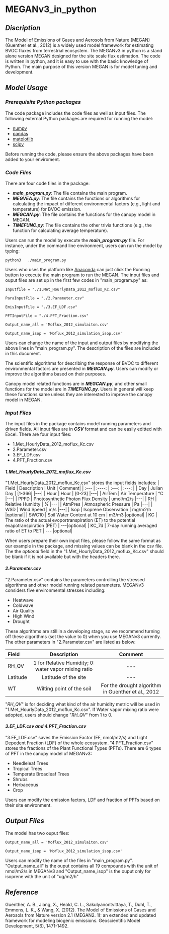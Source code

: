 # MEGANv3_in_python
## _Discription_
The Model of Emissions of Gases and Aerosols from Nature (MEGAN)(Guenther et al., 2012) is a widely used model framework for estimating BVOC fluxes from terrestrial ecosystem. The MEGANv3 in python is a stand alone version MEGAN designed for the site scale flux estimation. The code is written in python, and it is easy to use with the basic knowledge of Python. The main purpose of this version MEGAN is for model tuning and development.

## _Model Usage_

### _Prerequisite Python packages_
The code package includes the code files as well as input files. The following external Python packages are required for running the model:
* [numpy](https://numpy.org/)
* [pandas](https://pandas.pydata.org/)
* [matplotlib](https://matplotlib.org/)
* [scipy](https://scipy.org/)

Before running the code, please ensure the above packages have been added to your enviroment.
### _Code Files_
There are four code files in the package:
* **_main_program.py_**: The file contains the main program. 
* **_MEGVEA\.py_**: The file contains the functions or algorithms for calculating the impact of different environmental factors (e.g., light and temperature) for BVOC emission.
* **_MEGCAN\.py_**: The file contains the functions for the canopy model in MEGAN.
* **_TIMEFUNC.py_**: The file contains the other trivia functions (e.g., the function for calculating average temperature).

Users can run the model by execute the **_main_program.py_** file. For instance, under the command line environment, users can run the model by typing:

`python3   ./main_program.py`

Users who uses the platform like [Anaconda](https://www.anaconda.com/) can just click the Running button to execute the main program to run the MEGAN. The input files and ouput files are set up in the first few codes in "main_program.py" as:

`Inputfile = "./1.Met_HourlyData_2012_moflux_Kc.csv"`

`ParaInputFile = "./2.Parameter.csv"`

`EmisInputFile = "./3.EF_LDF.csv"`

`PFTInputFile = "./4.PFT_Fraction.csv"`

`Output_name_all = 'Moflux_2012_simulaiton.csv'`

`Output_name_isop = 'Moflux_2012_simulation_isop.csv'`

Users can change the name of the input and output files by modifying the above lines in "main_program.py". The description of the files are included in this document.

The scientific algorithms for describing the response of BVOC to different environmental factors are presented in **_MEGCAN\.py_**. Users can modify or improve the algorithms based on their purposes.

Canopy model related functions are in **_MEGCAN\.py_**, and other small functions for the model are in **_TIMEFUNC.py_**. Users in general will keep these functions same unless they are interested to improve the canopy model in MEGAN.
### _Input Files_
The input files in the package contains model running parameters and driven fields. All input files are in _**CSV**_ format and can be easily editted with Excel. There are four input files:
* 1.Met_HourlyData_2012_moflux_Kc.csv
* 2.Parameter.csv
* 3.EF_LDF.csv
* 4.PFT_Fraction.csv

#### _1.Met_HourlyData_2012_moflux_Kc.csv_
"1.Met_HourlyData_2012_moflux_Kc.csv" stores the input fields includes:
| Field | Description | Unit | Comment|
| :---        |    :----:   |          :---: | :---:  |
| Day   | Julian Day  | [1-366] |---|
| Hour   | Hour  |  [0-23]  |---|
| AirTem   | Air Temperature  |  °C  |---|
| PPFD   | Photosynthetic Photon Flux Density |  umol/m2/s  |---|
| RH  | Relative Humidty  |  %  |---|
| AtmPres | Atmospheric Pressure  |  Pa  |---|
| WSD | Wind Speed  |  m/s  |---|
| Isop | Isoprene Observation  |  mg/m2/h  |optional|
| SWC10 | Soil Water Content at 10 cm  |  m3/m3  |optional|
| KC | The ratio of the actual evoportranspiration (ET) to the potential evapotranspiration (PET)  | ---|optional|
| KC_7d | 7-day running averaged ratio of ET to PET  | --- |optional|

When users prepare their own input files, please follow the same format as our example in the package, and missing values can be blank in the csv file. The  the _optional_ field in the "1.Met_HourlyData_2012_moflux_Kc.csv" should be blank if it is not available but with the headers there.
#### _2.Parameter.csv_
"2.Parameter.csv" contains the parameters controlling the stressed algorithms and other model running related parameters. MEGANv3 considers five environmental stresses including:
* Heatwave
* Coldwave
* Air Quality
* High Wind
* Drought

These algorithms are still in a developing stage, so we recommend turning off these algorithms (set the value to 0) when you use MEGANv3 currently. The other parameters in "2.Parameter.csv" are listed as below:

| Field | Description |  Comment|
| :---        |    :----:   |          :---: |
| RH_QV   | 1 for Relative Humidity; 0: water vapor mixing ratio  |---|
| Latitude   | Latitude of the site  |---|
| WT   | Wilting point of the soil   | For the drought algorithm in Guenther et al., 2012|

"_RH\_QV_" is for deciding what kind of the air humidity metric will be used in "1.Met_HourlyData_2012_moflux_Kc.csv". If Water vapor mixing ratio were adopted, users should change "_RH\_QV_" from 1 to 0.

#### _3.EF_LDF.csv and 4.PFT_Fraction.csv_
"3.EF_LDF.csv" saves the Emission Factor (EF, nmol/m2/s) and Light Depedent Fraction (LDF) of the whole ecosystem. "4.PFT_Fraction.csv" stores the fractions of the Plant Functional Types (PFTs). There are 6 types of PFT in the canopy model of MEGANv3:
* Needleleaf Trees
* Tropical Trees
* Temperate Broadleaf Trees
* Shrubs
* Herbaceous
* Crop

Users can modify the emission factors, LDF and fraction of PFTs based on their site environment.
## _Output Files_
The model has two ouput files:

`Output_name_all = 'Moflux_2012_simulaiton.csv'`

`Output_name_isop = 'Moflux_2012_simulation_isop.csv'`

Users can modify the name of the files in "main_program.py". "Output_name_all" is the ouput contains all 19 compounds with the unit of nmol/m2/s in MEGANv3 and "Output_name_isop" is the ouput only for isoprene with the unit of "ug/m2/h"

## _Reference_
Guenther, A. B., Jiang, X., Heald, C. L., Sakulyanontvittaya, T., Duhl, T., Emmons, L. K., & Wang, X. (2012). The Model of Emissions of Gases and Aerosols from Nature version 2.1 (MEGAN2. 1): an extended and updated framework for modeling biogenic emissions. Geoscientific Model Development, 5(6), 1471-1492.


